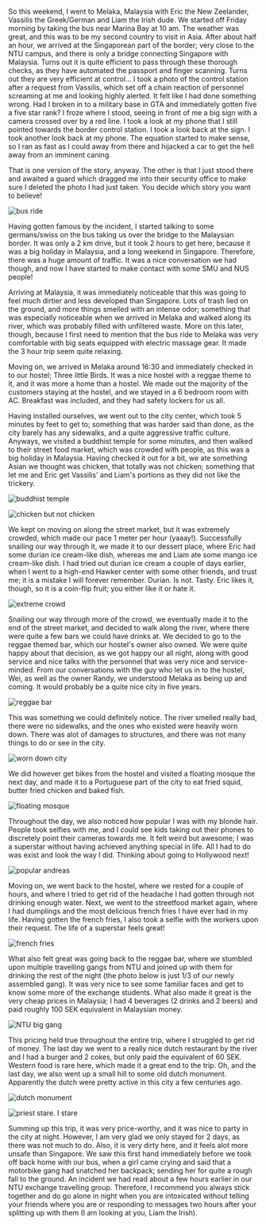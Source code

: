 


So this weekend, I went to Melaka, Malaysia with Eric the New Zeelander, Vassilis the Greek/German and Liam the Irish dude. We started off Friday morning by taking the bus near Marina Bay at 10 am. The weather was great, and this was to be my second country to visit in Asia. After about half an hour, we arrived at the Singaporean part of the border; very close to the NTU campus, and there is only a bridge connecting Singapore with Malaysia. Turns out it is quite efficient to pass through these thorough checks, as they have automated the passport and finger scanning. Turns out they are very efficient at control... I took a photo of the control station after a request from Vassilis, which set off a chain reaction of personnel screaming at me and looking highly alerted. It felt like I had done something wrong. Had I broken in to a military base in GTA and immediately gotten five a five star rank? I froze where I stood, seeing in front of me a big sign with a camera crossed over by a red line. I took a look at my phone that I still pointed towards the border control station. I took a look back at the sign. I took another look back at my phone. The equation started to make sense, so I ran as fast as I could away from there and hijacked a car to get the hell away from an imminent caning.

That is one version of the story, anyway. The other is that I just stood there and awaited a guard which dragged me into their security office to make sure I deleted the photo I had just taken. You decide which story you want to believe!

![bus ride](https://lh3.googleusercontent.com/42vA1kRdV-3Ir44V2yYZpJMlWiqYOyKHy83LMsbVrw83ToogyuocTvwJY0cmniqTRm92jKcnYayza_KFCSfmFGH6jLZFPcNDLnvwnVpneXXVPcM1Zozlkoie9fgKh726xPax3nBxLw)

Having gotten famous by the incident, I started talking to some germans/swiss on the bus taking us over the bridge to the Malaysian border. It was only a 2 km drive, but it took 2 hours to get here, because it was a big holiday in Malaysia, and a long weekend in Singapore. Therefore, there was a huge amount of traffic. It was a nice conversation we had though, and now I have started to make contact with some SMU and NUS people!

Arriving at Malaysia, it was immediately noticeable that this was going to feel much dirtier and less developed than Singapore. Lots of trash lied on the ground, and more things smelled with an intense odor; something that was especially noticeable when we arrived in Melaka and walked along its river, which was probably filled with unfiltered waste. More on this later, though, because I first need to mention that the bus ride to Melaka was very comfortable with big seats equipped with electric massage gear. It made the 3 hour trip seem quite relaxing.

Moving on, we arrived in Melaka around 16:30 and immediately checked in to our hostel; Three little Birds. It was a nice hostel with a reggae theme to it, and it was more a home than a hostel. We made out the majority of the customers staying at the hostel, and we stayed in a 6 bedroom room with AC. Breakfast was included, and they had safety lockers for us all.

Having installed ourselves, we went out to the city center, which took 5 minutes by feet to get to; something that was harder said than done, as the city barely has any sidewalks, and a quite aggressive traffic culture. Anyways, we visited a buddhist temple for some minutes, and then walked to their street food market, which was crowded with people, as this was a big holiday in Malaysia. Having checked it out for a bit, we ate something Asian we thought was chicken, that totally was not chicken; something that let me and Eric get Vassilis' and Liam's portions as they did not like the trickery.

![buddhist temple](https://lh3.googleusercontent.com/6Abmas-VqKsJCKy7tVfGTsfpWGovRzBa6MPnG1TfDCV0AGeomuz26n3p1UozDSnwnxIj2tT-_2mhLqrRPlv22G5gIWD4yC5T7NbqdjuCNw-U1I7LGjIv2qt6JEMPRFV0l6edgCmkww)

![chicken but not chicken](https://lh3.googleusercontent.com/Lc2boMPgDy-Rh3MyiNpbRap-lfRK9KpGTrAzyQgSU3os3ErH8B4XbtUaWpm8c88DoizulYVLfPPJDr0SzORMpH4uTKeozWXrawZCrrm82gALWtV_hMw6oxnJaQuQBF5zQ1efafIJcA)

We kept on moving on along the street market, but it was extremely crowded, which made our pace 1 meter per hour (yaaay!). Successfully snailing our way through it, we made it to our dessert place, where Eric had some durian ice cream-like dish, whereas me and Liam ate some mango ice cream-like dish. I had tried out durian ice cream a couple of days earlier, when I went to a high-end Hawker center with some other friends, and trust me; it is a mistake I will forever remember. Durian. Is not. Tasty. Eric likes it, though, so it is a coin-flip fruit; you either like it or hate it.

![extreme crowd](https://lh3.googleusercontent.com/bjPq3uF-uEI1G3RuSSp542XhJwS1d95UqjQo_FB0YKjmFIZpk0Dq4P-4A8WbQHMvDOoGPYW-5VNYeAT2gkPlaiRioRd9sVErZg9dF13kij7ycIUsv8tSs4uPYolNuvxzSOqvW3dyOQ)

Snailing our way through more of the crowd, we eventually made it to the end of the street market, and decided to walk along the river, where there were quite a few bars we could have drinks at. We decided to go to the reggae themed bar, which our hostel's owner also owned. We were quite happy about that decision, as we got happy our all night, along with good service and nice talks with the personnel that was very nice and service-minded. From our conversations with the guy who let us in to the hostel, Wei, as well as the owner Randy, we understood Melaka as being up and coming. It would probably be a quite nice city in five years.

![reggae bar](https://lh3.googleusercontent.com/fJH2VNQdHVZAWzmkneEJ7L6FKEixy_ZSN2OvuRuM5pRj-ERL_q74e3LhNtumpDPATIoasaVCe7bI1Wcf9qMPrJ3_U886Vns5JlnBMByGcneOPavohCVByKs_zYUJ8pzZkkLS-Ass2g)

This was something we could definitely notice. The river smelled really bad, there were no sidewalks, and the ones who existed were  heavily worn down. There was alot of damages to structures, and there was not many things to do or see in the city.

![worn down city](https://lh3.googleusercontent.com/8YMPvlrC22m2Jrixfb5rVOPLXPiKF8Cic35xbaouLgQauqlKmv6SHKkJx3xi87BHpJygwum35wlqGJug2Lu0FXWHoxddjebmCWT8g1SzitZtjEKc1etNtD_rPva2DtVbkR5s5Atbpw)

We did however get bikes from the hostel and visited a floating mosque the next day, and made it to a Portuguese part of the city to eat fried squid, butter fried chicken and baked fish.

![floating mosque](https://lh3.googleusercontent.com/WhrHvJybFITaZ1QHdVZ03dvyXD8U3t54iWUpv877Xr_egu1XJY2xELvie6xot65cHK1op-dzMdHHHzITUVy0ZrbRJpMbJVJxCgEbpNet-d75kSPbKlFN7b-ni82ajbCXpVXsu0hxKA)

Throughout the day, we also noticed how popular I was with my blonde hair. People took selfies with me, and I could see kids taking out their phones to discretely point their cameras towards me. It felt weird but awesome; I was a superstar without having achieved anything special in life. All I had to do was exist and look the way I did. Thinking about going to Hollywood next!

![popular andreas](https://lh3.googleusercontent.com/5wn06Rkl1du1LRScQCVz5zJI0Vy5_-KWoTy-O5oTTiGJ4YDkcjB0Egz0lJ6ZRt3kZrcIiryOG_-n9Cm-ruYyetfy4GCRRKL71inUypPddWM8cG8jw4eN3KBYComVyRKOo4l51pVPLQ)

Moving on, we went back to the hostel, where we rested for a couple of hours, and where I tried to get rid of the headache I had gotten through not drinking enough water. Next, we went to the streetfood market again, where I had dumplings and the most delicious french fries I have ever had in my life. Having gotten the french fries, I also took a selfie with the workers upon their request. The life of a superstar feels great!

![french fries](https://lh3.googleusercontent.com/IqE_-pY0zkIrCdNsTO2hnanSCdLf8CpFYq_PB1l_QcMQ4OROar_dBIR2gxbPsZB577ocdplxamom_tYeqFdZBXJfxRHUoXu8ERebdFVqMgSM0Kpt3PudZHDvMab21stUYjunmMKKfQ)

What also felt great was going back to the reggae bar, where we stumbled upon multiple travelling gangs from NTU and joined up with them for drinking the rest of the night (the photo below is just 1/3 of our newly assembled gang). It was very nice to see some familiar faces and get to know some more of the exchange students. What also made it great is the very cheap prices in Malaysia; I had 4 beverages (2 drinks and 2 beers) and paid roughly 100 SEK equivalent in Malaysian money.

![NTU big gang](https://lh3.googleusercontent.com/qyat3lme85zlfSnrS3Wp2fO9d1uy46KzL2aMmtQIzUo3_BPpOOC5lR1WzyGMjh443Ov1S8O8wlJeYCJb84sUNqQj1zFfycPYT8CbatOVUVFviLECpOuNJTrRNoNJesVphGDam3pgNw)

This pricing held true throughout the entire trip, where I struggled to get rid of money. The last day we went to a really nice dutch restaurant by the river and I had a burger and 2 cokes, but only paid the equivalent of 60 SEK. Western food is rare here, which made it a great end to the trip. Oh, and the last day, we also went up a small hill to some old dutch monument. Apparently the dutch were pretty active in this city a few centuries ago.

![dutch monument](https://lh3.googleusercontent.com/CCkmaqwyM5hhYj0wMych7MBiloyUSkLhAB5NY8mc3OUfoTxC3kgttXjt1VeugDiv8VP2Aj4IJ7WLuZpYwcJ72SjKawNju6p6utaE7phG4lPI1dBlL6yxeRuzSkjFdvUQzq13avWlkg)

![priest stare. I stare](https://lh3.googleusercontent.com/5Meu2zsH1oVbt4cdU6E8vIbnIaK8lS1FN-MhPZbHHWQyM7USOBYEMnoZv1KemZzWjnOfVf4qT_qWothEa2wS7qifxtO2ILXZgpD-uWqKdIuGnTGREce40qjUbqYgZIMTe_3uN-dMGA)

Summing up this trip, it was very price-worthy, and it was nice to party in the city at night. However, I am very glad we only stayed for 2 days, as there was not much to do. Also, it is very dirty here, and it feels alot more unsafe than Singapore. We saw this first hand immediately before we took off back home with our bus, when a girl came crying and said that a motorbike gang had snatched her backpack; sending her for quite a rough fall to the ground. An incident we had read about a few hours earlier in our NTU exchange travelling group. Therefore, I recommend you always stick together and do go alone in night when you are intoxicated without telling your friends where you are or responding to messages two hours after your splitting up with them (I am looking at you, Liam the Irish).

